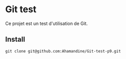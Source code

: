 # Git test

Ce projet est un test d'utilisation de Git.

## Install

    git clone git@github.com:Ahamandine/Git-test-p9.git